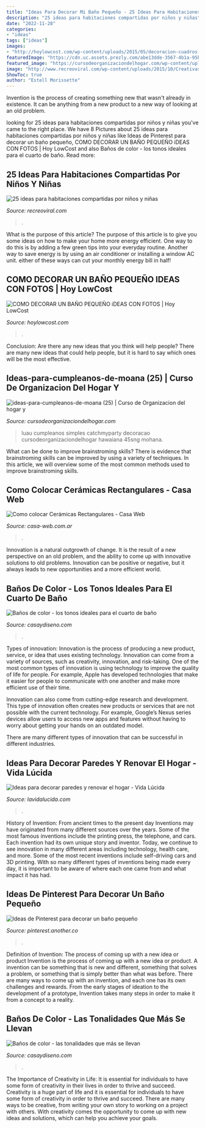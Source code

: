 ```yaml
---
title: "Ideas Para Decorar Mi Baño Pequeño - 25 Ideas Para Habitaciones Compartidas Por Niños Y Niñas"
description: "25 ideas para habitaciones compartidas por niños y niñas"
date: "2022-11-28"
categories:
- "ideas"
tags: ["ideas"]
images:
- "http://hoylowcost.com/wp-content/uploads/2015/05/decoracion-cuadros-baños-pequeños.jpg"
featuredImage: "https://cdn.uc.assets.prezly.com/abe13dde-3567-4b1a-95bd-8dae1edd078a/-/quality/best/-/format/auto/"
featured_image: "https://cursodeorganizaciondelhogar.com/wp-content/uploads/2017/07/ideas-para-cumpleanos-de-moana-25.jpg"
image: "http://www.recreoviral.com/wp-content/uploads/2015/10/Creativas-habitaciones-compartidas-por-niños-y-niñas-18.jpg"
ShowToc: true
author: "Estell Morissette"
---
```



Invention is the process of creating something new that wasn't already in existence. It can be anything from a new product to a new way of looking at an old problem. 

	

		
looking for 25 ideas para habitaciones compartidas por niños y niñas you've came to the right place. We have 8 Pictures about 25 ideas para habitaciones compartidas por niños y niñas like Ideas de Pinterest para decorar un baño pequeño, COMO DECORAR UN BAÑO PEQUEÑO iDEAS CON FOTOS | Hoy LowCost and also Baños de color - los tonos ideales para el cuarto de baño. Read more:
		
    
## 25 Ideas Para Habitaciones Compartidas Por Niños Y Niñas

<img loading=lazy src="http://www.recreoviral.com/wp-content/uploads/2015/10/Creativas-habitaciones-compartidas-por-niños-y-niñas-18.jpg" onerror="this.onerror=null;this.src='https://tse3.mm.bing.net/th?id=OIP.OSKZEfi_aVvCtsT8HO04GQHaLG&amp;pid=15.1';" alt="25 ideas para habitaciones compartidas por niños y niñas">

_Source: recreoviral.com_

>. 

	

What is the purpose of this article?
The purpose of this article is to give you some ideas on how to make your home more energy efficient. One way to do this is by adding a few green tips into your everyday routine. Another way to save energy is by using an air conditioner or installing a window AC unit. either of these ways can cut your monthly energy bill in half!

    
## COMO DECORAR UN BAÑO PEQUEÑO IDEAS CON FOTOS | Hoy LowCost

<img loading=lazy src="http://hoylowcost.com/wp-content/uploads/2015/05/decoracion-cuadros-baños-pequeños.jpg" onerror="this.onerror=null;this.src='https://tse1.mm.bing.net/th?id=OIP.Fwp31ya-4chII_GS1OiolQHaLP&amp;pid=15.1';" alt="COMO DECORAR UN BAÑO PEQUEÑO iDEAS CON FOTOS | Hoy LowCost">

_Source: hoylowcost.com_

>. 

	

Conclusion: Are there any new ideas that you think will help people?
There are many new ideas that could help people, but it is hard to say which ones will be the most effective.

    
## Ideas-para-cumpleanos-de-moana (25) | Curso De Organizacion Del Hogar Y

<img loading=lazy src="https://cursodeorganizaciondelhogar.com/wp-content/uploads/2017/07/ideas-para-cumpleanos-de-moana-25.jpg" onerror="this.onerror=null;this.src='https://tse4.mm.bing.net/th?id=OIP.viUZdlry-3xHJeQaiMCpyAHaJ3&amp;pid=15.1';" alt="ideas-para-cumpleanos-de-moana (25) | Curso de Organizacion del hogar y">

_Source: cursodeorganizaciondelhogar.com_

>luau cumpleanos simples catchmyparty decoracao cursodeorganizaciondelhogar hawaiana 45sng mohana. 

	

What can be done to improve brainstroming skills?
There is evidence that brainstroming skills can be improved by using a variety of techniques. In this article, we will overview some of the most common methods used to improve brainstroming skills.

    
## Como Colocar Cerámicas Rectangulares - Casa Web

<img loading=lazy src="https://casa-web.com.ar/wp-content/uploads/2020/04/baño-con-creamicas-rectangulares-verticales-450x600.jpg" onerror="this.onerror=null;this.src='https://tse1.mm.bing.net/th?id=OIP.GT6HVy42pO3HY5y06E_VbAAAAA&amp;pid=15.1';" alt="Como colocar Cerámicas Rectangulares - Casa Web">

_Source: casa-web.com.ar_

>. 

	

Innovation is a natural outgrowth of change. It is the result of a new perspective on an old problem, and the ability to come up with innovative solutions to old problems. Innovation can be positive or negative, but it always leads to new opportunities and a more efficient world.

    
## Baños De Color - Los Tonos Ideales Para El Cuarto De Baño

<img loading=lazy src="https://casaydiseno.com/wp-content/uploads/2015/11/original-diseño-ñ´baño-´color.jpeg" onerror="this.onerror=null;this.src='https://tse3.mm.bing.net/th?id=OIP.kKWGyqzorAh3ge8C4jdnxgHaJ3&amp;pid=15.1';" alt="Baños de color - los tonos ideales para el cuarto de baño">

_Source: casaydiseno.com_

>. 

	

Types of innovation:
Innovation is the process of producing a new product, service, or idea that uses existing technology. Innovation can come from a variety of sources, such as creativity, innovation, and risk-taking. 
One of the most common types of innovation is using technology to improve the quality of life for people. For example, Apple has developed technologies that make it easier for people to communicate with one another and make more efficient use of their time. 

Innovation can also come from cutting-edge research and development. This type of innovation often creates new products or services that are not possible with the current technology. For example, Google’s Nexus series devices allow users to access new apps and features without having to worry about getting your hands on an outdated model. 

There are many different types of innovation that can be successful in different industries.

    
## Ideas Para Decorar Paredes Y Renovar El Hogar - Vida Lúcida

<img loading=lazy src="https://www.lavidalucida.com/wp-content/uploads/2016/02/mariposas-pintadas-en-la-pared-del-cuarto-de-niños.jpg" onerror="this.onerror=null;this.src='https://tse2.mm.bing.net/th?id=OIP.fr1PxNOSaBZ3RfUydXkiDQHaJ4&amp;pid=15.1';" alt="Ideas para decorar paredes y renovar el hogar - Vida Lúcida">

_Source: lavidalucida.com_

>. 

	

History of Invention: From ancient times to the present day
Inventions may have originated from many different sources over the years. Some of the most famous inventions include the printing press, the telephone, and cars. Each invention had its own unique story and inventor. Today, we continue to see innovation in many different areas including technology, health care, and more. Some of the most recent inventions include self-driving cars and 3D printing. With so many different types of inventions being made every day, it is important to be aware of where each one came from and what impact it has had.

    
## Ideas De Pinterest Para Decorar Un Baño Pequeño

<img loading=lazy src="https://cdn.uc.assets.prezly.com/abe13dde-3567-4b1a-95bd-8dae1edd078a/-/quality/best/-/format/auto/" onerror="this.onerror=null;this.src='https://tse3.mm.bing.net/th?id=OIP.BgBYGLlODFcpSvtuBWzgmAHaLH&amp;pid=15.1';" alt="Ideas de Pinterest para decorar un baño pequeño">

_Source: pinterest.another.co_

>. 

	

Definition of Invention: The process of coming up with a new idea or product
Invention is the process of coming up with a new idea or product. A invention can be something that is new and different, something that solves a problem, or something that is simply better than what was before. There are many ways to come up with an invention, and each one has its own challenges and rewards. From the early stages of ideation to the development of a prototype, Invention takes many steps in order to make it from a concept to a reality.

    
## Baños De Color - Las Tonalidades Que Más Se Llevan

<img loading=lazy src="https://casaydiseno.com/wp-content/uploads/2015/11/baños.-de-color-naranja.jpeg" onerror="this.onerror=null;this.src='https://tse2.mm.bing.net/th?id=OIP.76ejFFvazIy_-yPyfiKGnAHaJ3&amp;pid=15.1';" alt="Baños de color - las tonalidades que más se llevan">

_Source: casaydiseno.com_

>. 

	

The Importance of Creativity in Life: It is essential for individuals to have some form of creativity in their lives in order to thrive and succeed.
Creativity is a huge part of life and it is essential for individuals to have some form of creativity in order to thrive and succeed. There are many ways to be creative, from writing your own story to working on a project with others. With creativity comes the opportunity to come up with new ideas and solutions, which can help you achieve your goals.

